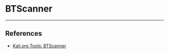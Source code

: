 # BTScanner

---
## References

- [Kali.org Tools: BTScanner](https://www.kali.org/tools/btscanner/)